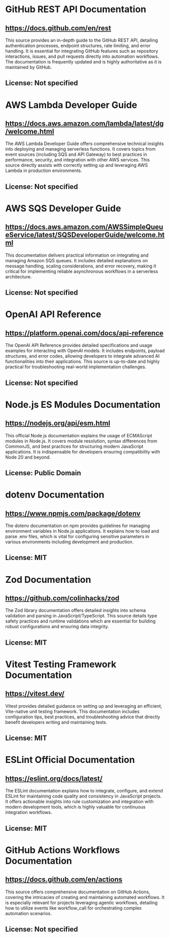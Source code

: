 # GitHub REST API Documentation
## https://docs.github.com/en/rest
This source provides an in-depth guide to the GitHub REST API, detailing authentication processes, endpoint structures, rate limiting, and error handling. It is essential for integrating GitHub features such as repository interactions, issues, and pull requests directly into automation workflows. The documentation is frequently updated and is highly authoritative as it is maintained by GitHub.
## License: Not specified

# AWS Lambda Developer Guide
## https://docs.aws.amazon.com/lambda/latest/dg/welcome.html
The AWS Lambda Developer Guide offers comprehensive technical insights into deploying and managing serverless functions. It covers topics from event sources (including SQS and API Gateway) to best practices in performance, security, and integration with other AWS services. This source directly assists with correctly setting up and leveraging AWS Lambda in production environments.
## License: Not specified

# AWS SQS Developer Guide
## https://docs.aws.amazon.com/AWSSimpleQueueService/latest/SQSDeveloperGuide/welcome.html
This documentation delivers practical information on integrating and managing Amazon SQS queues. It includes detailed explanations on message handling, scaling considerations, and error recovery, making it critical for implementing reliable asynchronous workflows in a serverless architecture.
## License: Not specified

# OpenAI API Reference
## https://platform.openai.com/docs/api-reference
The OpenAI API Reference provides detailed specifications and usage examples for interacting with OpenAI models. It includes endpoints, payload structures, and error codes, allowing developers to integrate advanced AI functionalities into their applications. This source is up-to-date and highly practical for troubleshooting real-world implementation challenges.
## License: Not specified

# Node.js ES Modules Documentation
## https://nodejs.org/api/esm.html
This official Node.js documentation explains the usage of ECMAScript modules in Node.js. It covers module resolution, syntax differences from CommonJS, and best practices for structuring modern JavaScript applications. It is indispensable for developers ensuring compatibility with Node 20 and beyond.
## License: Public Domain

# dotenv Documentation
## https://www.npmjs.com/package/dotenv
The dotenv documentation on npm provides guidelines for managing environment variables in Node.js applications. It explains how to load and parse .env files, which is vital for configuring sensitive parameters in various environments including development and production.
## License: MIT

# Zod Documentation
## https://github.com/colinhacks/zod
The Zod library documentation offers detailed insights into schema validation and parsing in JavaScript/TypeScript. This source details type safety practices and runtime validations which are essential for building robust configurations and ensuring data integrity.
## License: MIT

# Vitest Testing Framework Documentation
## https://vitest.dev/
Vitest provides detailed guidance on setting up and leveraging an efficient, Vite-native unit testing framework. This documentation includes configuration tips, best practices, and troubleshooting advice that directly benefit developers writing and maintaining tests.
## License: MIT

# ESLint Official Documentation
## https://eslint.org/docs/latest/
The ESLint documentation explains how to integrate, configure, and extend ESLint for maintaining code quality and consistency in JavaScript projects. It offers actionable insights into rule customization and integration with modern development tools, which is highly valuable for continuous integration workflows.
## License: MIT

# GitHub Actions Workflows Documentation
## https://docs.github.com/en/actions
This source offers comprehensive documentation on GitHub Actions, covering the intricacies of creating and maintaining automated workflows. It is especially relevant for projects leveraging agentic workflows, detailing how to utilize events like workflow_call for orchestrating complex automation scenarios.
## License: Not specified
